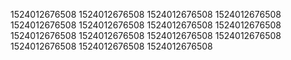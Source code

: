 1524012676508
1524012676508
1524012676508
1524012676508
1524012676508
1524012676508
1524012676508
1524012676508
1524012676508
1524012676508
1524012676508
1524012676508
1524012676508
1524012676508
1524012676508